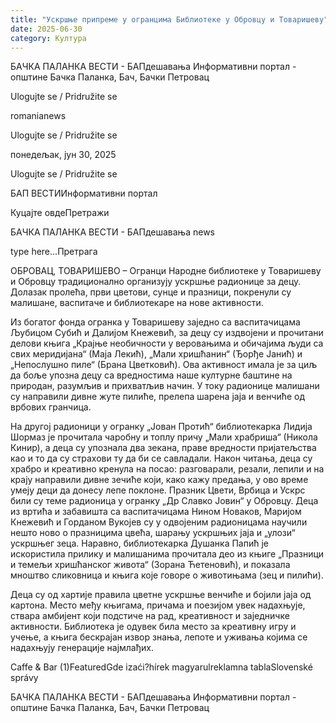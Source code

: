 ```yaml
---
title: "Ускршње припреме у огранцима Библиотеке у Обровцу и Товаришеву"
date: 2025-06-30
category: Култура
---
```


БАЧКА ПАЛАНКА ВЕСТИ - БАПдешавања Информативни портал - општине Бачка Паланка, Бач, Бачки Петровац

Ulogujte se / Pridružite se

romanianews

Ulogujte se / Pridružite se

понедељак, јун 30, 2025

Ulogujte se / Pridružite se

БАП ВЕСТИИнформативни портал

Куцајте овдеПретражи

БАЧКА ПАЛАНКА ВЕСТИ - БАПдешавања news

type here...Претрага

ОБРОВАЦ, ТОВАРИШЕВО – Огранци Народне библиотеке у Товаришеву и Обровцу традиционално организују ускршње радионице за децу. Долазак пролећа, први цветови, сунце и празници, покренули су малишане, васпитаче и библиотекаре на нове активности.

Из богатог фонда огранка у Товаришеву заједно са васпитачицама Љубицом Субић и Далијом Кнежевић, за децу су издвојени и прочитани делови књига „Крајње необичности у веровањима и обичајима људи са свих меридијана“ (Маја Лекић), „Мали хришћанин“ (Ђорђе Јанић) и „Непослушно пиле“ (Брана Цветковић).
Ова активност имала је за циљ да боље упозна децу са вредностима наше културне баштине на природан, разумљив и прихватљив начин. У току радионице малишани су направили дивне жуте пилиће, прелепа шарена јаја и венчиће од врбових гранчица.


На другој радионици у огранку „Јован Протић“ библиотекарка Лидија Шормаз је прочитала чаробну и топлу причу „Мали храбриша“ (Никола Кинир), а деца су упознала два зекана, праве вредности пријатељства као и то да су страхови ту да би се савладали. Након читања, деца су храбро и креативно кренула на посао: разговарали, резали, лепили и на крају направили дивне зечиће који, како кажу предања, у ово време умеју деци да донесу лепе поклоне.
Празник Цвети, Врбица и Ускрс били су теме радионица у огранку „Др Славко Јовин“ у Обровцу. Деца из вртића и забавишта са васпитачицама Нином Новаков, Маријом Кнежевић и Горданом Вукојев су у одвојеним радионицама научили нешто ново о празницима цвећа, шарању ускршњих јаја и „улози“ ускршњег зеца.
Наравно, библиотекарка Душанка Папић је искористила прилику и малишанима прочитала део из књиге „Празници и темељи хришћанског живота“ (Зорана Ћетеновић), и показала мноштво сликовница и књига које говоре о животињама (зец и пилићи).


Деца су од хартије правила цветне ускршње венчиће и бојили јаја од картона. Место међу књигама, причама и поезијом увек надахњује, ствара амбијент који подстиче на рад, креативност и заједничке активности.
Библиотека је одувек била место за креативну игру и учење, а књига бескрајан извор знања, лепоте и уживања којима се надахњују генерације најмлађих.

Caffe & Bar (1)FeaturedGde izaći?hírek magyarulreklamna tablaSlovenské správy

БАЧКА ПАЛАНКА ВЕСТИ - БАПдешавања Информативни портал - општине Бачка Паланка, Бач, Бачки Петровац
